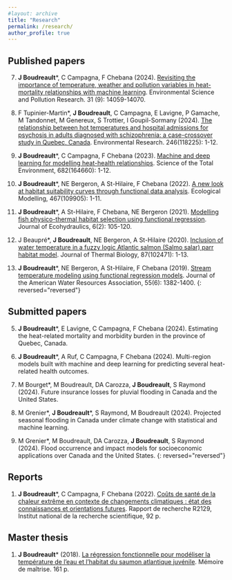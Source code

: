 ```yaml
---
#layout: archive
title: "Research"
permalink: /research/
author_profile: true
---
```


Published papers
---------------

7. **J Boudreault***, C Campagna, F Chebana (2024). [Revisiting the importance of temperature, weather and pollution variables in heat-mortality relationships with machine learning](https://doi.org/10.1007/s11356-024-31969-z). Environmental Science and Pollution Research. 31 (9): 14059-14070.

6. F Tupinier-Martin*, **J Boudreault**, C Campagna, E Lavigne, P Gamache, M Tandonnet, M Genereux, S Trottier, I Goupil-Sormany (2024). [The relationship between hot temperatures and hospital admissions for psychosis in adults diagnosed with schizophrenia: a case-crossover study in Quebec, Canada](https://doi.org/10.1016/j.envres.2024.118225). Environmental Research. 246(118225): 1-12.

5. **J Boudreault***, C Campagna, F Chebana (2023). [Machine and deep learning for modelling heat-health relationships](https://doi.org/10.1016/j.scitotenv.2023.164660). Science of the Total Environment, 682(164660): 1-12.

4. **J Boudreault***, NE Bergeron, A St-Hilaire, F Chebana (2022). [A new look at habitat suitability curves through functional data analysis](https://www.sciencedirect.com/science/article/abs/pii/S030438002200031X?via%3Dihub). Ecological Modelling, 467(109905): 1-11. 

3. **J Boudreault***, A St-Hilaire, F Chebana, NE Bergeron (2021). [Modelling fish physico-thermal habitat selection using functional regression](https://www.tandfonline.com/doi/full/10.1080/24705357.2020.1840313). Journal of Ecohydraulics, 6(2): 105-120.

2. J Beaupré*, **J Boudreault**, NE Bergeron, A St-Hilaire (2020). [Inclusion of water temperature in a fuzzy logic Atlantic salmon (Salmo salar) parr habitat model](https://www.sciencedirect.com/science/article/abs/pii/S0306456519304012?via%3Dihub). Journal of Thermal Biology, 87(102471): 1-13.

1. **J Boudreault***, NE Bergeron, A St-Hilaire, F Chebana (2019). [Stream temperature modeling using functional regression models](https://onlinelibrary.wiley.com/doi/abs/10.1111/1752-1688.12778). Journal of the American Water Resources Association, 55(6): 1382-1400.
{: reversed="reversed"}

Submitted papers
---------------

5. **J Boudreault***, E Lavigne, C Campagna, F Chebana (2024). Estimating the heat-related mortality and morbidity burden in the province of Quebec, Canada.

4. **J Boudreault***, A Ruf, C Campagna, F Chebana (2024). Multi-region models built with machine and deep learning for predicting several heat-related health outcomes.

3. M Bourget*, M Boudreault, DA Carozza, **J Boudreault**, S Raymond (2024). Future insurance losses for pluvial flooding in Canada and the United States.

2. M Grenier\*, **J Boudreault**\*, S Raymond, M Boudreault (2024). Projected seasonal flooding in Canada under climate change with statistical and machine learning.

1. M Grenier*, M Boudreault, DA Carozza, **J Boudreault**, S Raymond (2024). Flood occurrence and impact models for socioeconomic applications over Canada and the United States.
{: reversed="reversed"}


Reports
---------------

1. **J Boudreault***, C Campagna, F Chebana (2022). [Coûts de santé de la chaleur extrême en contexte de changements climatiques : état des connaissances et orientations futures](https://espace.inrs.ca/id/eprint/13052/). Rapport de recherche R2129, Institut national de la recherche scientifique, 92 p.


Master thesis
---------------

1. **J Boudreault*** (2018). [La régression fonctionnelle pour modéliser la température de l’eau et l’habitat du saumon atlantique juvénile](https://espace.inrs.ca/id/eprint/8791/). Mémoire de maîtrise. 161 p.